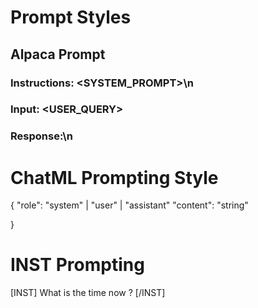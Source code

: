 # Prompt Styles

## Alpaca Prompt
### Instructions: <SYSTEM_PROMPT>\n
### Input: <USER_QUERY>

### Response:\n


# ChatML Prompting Style
{
    "role": "system" | "user" | "assistant"
    "content": "string"

}

# INST Prompting
[INST] What is the time now ? [/INST]
